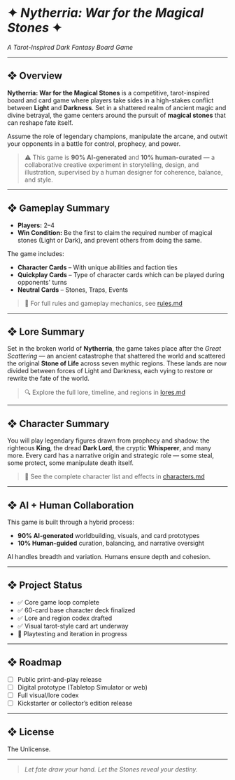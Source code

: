 # ✦ *Nytherria: War for the Magical Stones* ✦  
*A Tarot-Inspired Dark Fantasy Board Game*

---

## ❖ Overview

**Nytherria: War for the Magical Stones** is a competitive, tarot-inspired board and card game where players take sides in a high-stakes conflict between **Light** and **Darkness**. Set in a shattered realm of ancient magic and divine betrayal, the game centers around the pursuit of **magical stones** that can reshape fate itself.

Assume the role of legendary champions, manipulate the arcane, and outwit your opponents in a battle for control, prophecy, and power.

> ⚠️ This game is **90% AI-generated** and **10% human-curated** — a collaborative creative experiment in storytelling, design, and illustration, supervised by a human designer for coherence, balance, and style.

---

## ❖ Gameplay Summary

- **Players:** 2–4  
- **Win Condition:** Be the first to claim the required number of magical stones (Light or Dark), and prevent others from doing the same.

The game includes:
- **Character Cards** – With unique abilities and faction ties
- **Quickplay Cards** – Type of character cards which can be played during opponents' turns
- **Neutral Cards** – Stones, Traps, Events

> 📜 For full rules and gameplay mechanics, see [rules.md](rules.md)

---

## ❖ Lore Summary

Set in the broken world of **Nytherria**, the game takes place after the *Great Scattering* — an ancient catastrophe that shattered the world and scattered the original **Stone of Life** across seven mythic regions. These lands are now divided between forces of Light and Darkness, each vying to restore or rewrite the fate of the world.

> 🔍 Explore the full lore, timeline, and regions in [lores.md](lore.md)

---

## ❖ Character Summary

You will play legendary figures drawn from prophecy and shadow: the righteous **King**, the dread **Dark Lord**, the cryptic **Whisperer**, and many more. Every card has a narrative origin and strategic role — some steal, some protect, some manipulate death itself.

> 📘 See the complete character list and effects in [characters.md](characters.md)

---

## ❖ AI + Human Collaboration

This game is built through a hybrid process:
- **90% AI-generated** worldbuilding, visuals, and card prototypes
- **10% Human-guided** curation, balancing, and narrative oversight

AI handles breadth and variation. Humans ensure depth and cohesion.

---

## ❖ Project Status

- ✅ Core game loop complete  
- ✅ 60-card base character deck finalized  
- ✅ Lore and region codex drafted  
- ✅ Visual tarot-style card art underway  
- 🧪 Playtesting and iteration in progress

---

## ❖ Roadmap

- [ ] Public print-and-play release  
- [ ] Digital prototype (Tabletop Simulator or web)  
- [ ] Full visual/lore codex  
- [ ] Kickstarter or collector’s edition release

---

## ❖ License

The Unlicense.

---

> *Let fate draw your hand. Let the Stones reveal your destiny.*
